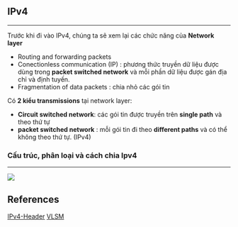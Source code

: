 ## IPv4
___
Trước khi đi vào IPv4, chúng ta sẽ xem lại các chức năng của **Network layer**
+ Routing and forwarding packets
+ Conectionless communication (IP) : phương thức truyền dữ liệu được dùng trong **packet switched network** và mỗi phần dữ liệu được gán địa chỉ và định tuyến.
+ Fragmentation of data packets : chia nhỏ các gói tin 

Có **2 kiểu transmissions** tại network layer:
+ **Circuit switched network**: các gói tin được truyền trên **single path** và theo thứ tự
+ **packet switched network** : mỗi gói tin đi theo **different paths** và có thể không theo thứ tự. (IPv4)

### Cấu trúc, phân loại và cách chia Ipv4
___
![](https://advancedinternettechnologies.files.wordpress.com/2012/01/ipv4-header.png?w=584)



## References 
[IPv4-Header](https://www.geeksforgeeks.org/introduction-and-ipv4-datagram-header/)
[VLSM](https://cuongquach.com/tu-hoc-ccna-phuong-phap-chia-mang-con-vlsm.html)

